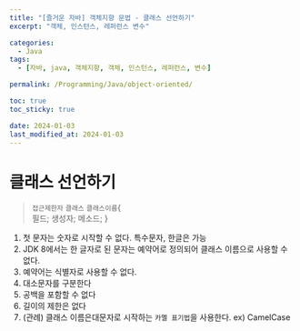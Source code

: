 ```yaml
---
title: "[즐거운 자바] 객체지향 문법 - 클래스 선언하기"
excerpt: "객체, 인스턴스, 레퍼런스 변수"

categories:
  - Java
tags:
  - [자바, java, 객체지향, 객체, 인스턴스, 레퍼런스, 변수]

permalink: /Programming/Java/object-oriented/

toc: true
toc_sticky: true

date: 2024-01-03
last_modified_at: 2024-01-03
---
```

# 클래스 선언하기  
> `접근제한자` `클래스` `클래스이름`{  
    필드;
    생성자;
    메소드;
  }

1. 첫 문자는 숫자로 시작할 수 없다.
  특수문자, 한글은 가능
2. JDK 8에서는 한 글자로 된 문자는 예약어로 정의되어 클래스 이름으로 사용할 수 없다.
3. 예약어는 식별자로 사용할 수 없다.
4. 대소문자를 구분한다
5. 공백을 포함할 수 없다
6. 길이의 제한은 없다
7. (관례) 클래스 이름은대문자로 시작하는 `카멜 표기법`을 사용한다.
  ex) CamelCase
